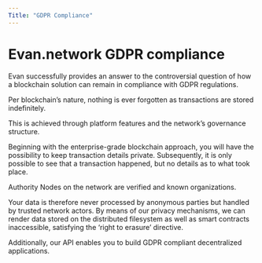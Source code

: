 ```yaml
---
Title: "GDPR Compliance"
---
```

# Evan.network GDPR compliance

Evan successfully provides an answer to the controversial question of how a blockchain solution can remain in compliance with GDPR regulations. 

Per blockchain’s nature, nothing is ever forgotten as transactions are stored indefinitely. 

This is achieved through platform features and the network’s governance structure.

Beginning with the enterprise-grade blockchain approach, you will have the possibility to keep transaction details private.
Subsequently, it is only possible to see that a transaction happened, but no details as to what took place.  

Authority Nodes on the network are verified and known organizations.

Your data is therefore never processed by anonymous parties but handled by trusted network actors. 
By means of our privacy mechanisms, we can render data stored on the distributed filesystem as well as smart contracts inaccessible, satisfying the ‘right to erasure’ directive.

Additionally, our API enables you to build GDPR compliant decentralized applications. 
